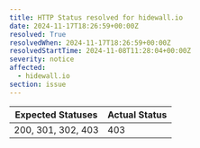 ```yaml
---
title: HTTP Status resolved for hidewall.io
date: 2024-11-17T18:26:59+00:00Z
resolved: True
resolvedWhen: 2024-11-17T18:26:59+00:00Z
resolvedStartTime: 2024-11-08T11:28:04+00:00Z
severity: notice
affected:
  - hidewall.io
section: issue
---
```


| Expected Statuses | Actual Status  |
|-------------------|----------------|
| 200, 301, 302, 403 | 403 |
